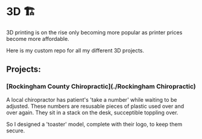 # 3D 🏗️
3D printing is on the rise only becoming more popular as printer prices become more affordable.

Here is my custom repo for all my different 3D projects.

## Projects:
### [Rockingham County Chiropractic](./Rockingham Chiropractic)
A local chiropractor has patient's 'take a number' while waiting to be adjusted. These numbers are resusable pieces of plastic used over and over again. They sit in a stack on the desk, succeptible toppling over.

So I designed a 'toaster' model, complete with their logo, to keep them secure.

